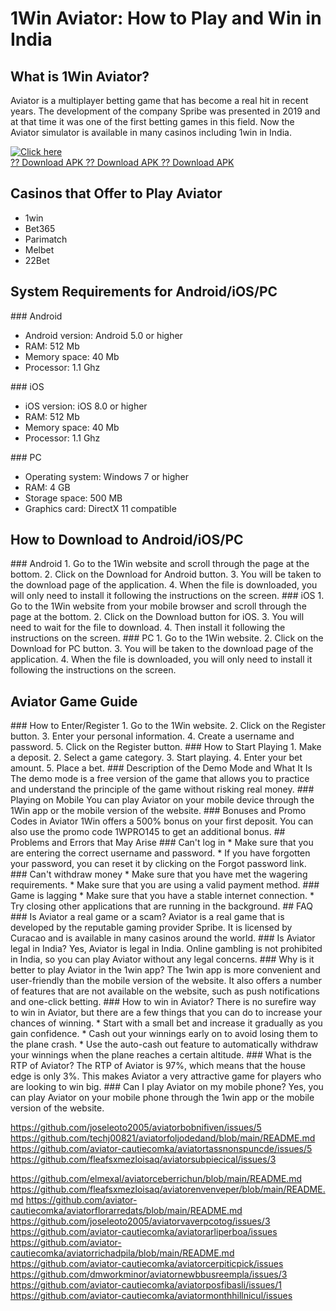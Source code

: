 # 1Win Aviator: How to Play and Win in India

## What is 1Win Aviator?

Aviator is a multiplayer betting game that has become a real hit in
recent years. The development of the company Spribe was presented in
2019 and at that time it was one of the first betting games in this
field. Now the Aviator simulator is available in many casinos including
1win in India.

[![Click
here](https://readscoops.com/wp-content/uploads/2023/03/Readscoop-aviator-1-1.jpg)](https://traff.sbs/deff)\
[?? Download APK ?? Download APK ?? Download
APK](https://traff.sbs/deff)

## Casinos that Offer to Play Aviator

-   1win
-   Bet365
-   Parimatch
-   Melbet
-   22Bet

## System Requirements for Android/iOS/PC

\### Android

-   Android version: Android 5.0 or higher
-   RAM: 512 Mb
-   Memory space: 40 Mb
-   Processor: 1.1 Ghz

\### iOS

-   iOS version: iOS 8.0 or higher
-   RAM: 512 Mb
-   Memory space: 40 Mb
-   Processor: 1.1 Ghz

\### PC

-   Operating system: Windows 7 or higher
-   RAM: 4 GB
-   Storage space: 500 MB
-   Graphics card: DirectX 11 compatible

## How to Download to Android/iOS/PC

\### Android 1. Go to the 1Win website and scroll through the page at
the bottom. 2. Click on the Download for Android button. 3. You will be
taken to the download page of the application. 4. When the file is
downloaded, you will only need to install it following the instructions
on the screen. \### iOS 1. Go to the 1Win website from your mobile
browser and scroll through the page at the bottom. 2. Click on the
Download button for iOS. 3. You will need to wait for the file to
download. 4. Then install it following the instructions on the screen.
\### PC 1. Go to the 1Win website. 2. Click on the Download for PC
button. 3. You will be taken to the download page of the application. 4.
When the file is downloaded, you will only need to install it following
the instructions on the screen.

## Aviator Game Guide

\### How to Enter/Register 1. Go to the 1Win website. 2. Click on the
Register button. 3. Enter your personal information. 4. Create a
username and password. 5. Click on the Register button. \### How to
Start Playing 1. Make a deposit. 2. Select a game category. 3. Start
playing. 4. Enter your bet amount. 5. Place a bet. \### Description of
the Demo Mode and What It Is The demo mode is a free version of the game
that allows you to practice and understand the principle of the game
without risking real money. \### Playing on Mobile You can play Aviator
on your mobile device through the 1Win app or the mobile version of the
website. \### Bonuses and Promo Codes in Aviator 1Win offers a 500%
bonus on your first deposit. You can also use the promo code 1WPRO145 to
get an additional bonus. \## Problems and Errors that May Arise \###
Can\'t log in \* Make sure that you are entering the correct username
and password. \* If you have forgotten your password, you can reset it
by clicking on the Forgot password link. \### Can\'t withdraw money \*
Make sure that you have met the wagering requirements. \* Make sure that
you are using a valid payment method. \### Game is lagging \* Make sure
that you have a stable internet connection. \* Try closing other
applications that are running in the background. \## FAQ \### Is Aviator
a real game or a scam? Aviator is a real game that is developed by the
reputable gaming provider Spribe. It is licensed by Curacao and is
available in many casinos around the world. \### Is Aviator legal in
India? Yes, Aviator is legal in India. Online gambling is not prohibited
in India, so you can play Aviator without any legal concerns. \### Why
is it better to play Aviator in the 1win app? The 1win app is more
convenient and user-friendly than the mobile version of the website. It
also offers a number of features that are not available on the website,
such as push notifications and one-click betting. \### How to win in
Aviator? There is no surefire way to win in Aviator, but there are a few
things that you can do to increase your chances of winning. \* Start
with a small bet and increase it gradually as you gain confidence. \*
Cash out your winnings early on to avoid losing them to the plane crash.
\* Use the auto-cash out feature to automatically withdraw your winnings
when the plane reaches a certain altitude. \### What is the RTP of
Aviator? The RTP of Aviator is 97%, which means that the house edge is
only 3%. This makes Aviator a very attractive game for players who are
looking to win big. \### Can I play Aviator on my mobile phone? Yes, you
can play Aviator on your mobile phone through the 1win app or the mobile
version of the website.

https://github.com/joseleoto2005/aviatorbobnifiven/issues/5
https://github.com/techj00821/aviatorfoljodedand/blob/main/README.md
https://github.com/aviator-cautiecomka/aviatortassnonspuncde/issues/5
https://github.com/fleafsxmezloisaq/aviatorsubpiecical/issues/3

https://github.com/elmexal/aviatorceberrichun/blob/main/README.md
https://github.com/fleafsxmezloisaq/aviatorenvenveper/blob/main/README.md
https://github.com/aviator-cautiecomka/aviatorflorarredats/blob/main/README.md
https://github.com/joseleoto2005/aviatorvaverpcotog/issues/3
https://github.com/aviator-cautiecomka/aviatorarliperboa/issues
https://github.com/aviator-cautiecomka/aviatorrichadpila/blob/main/README.md
https://github.com/aviator-cautiecomka/aviatorcerpiticpick/issues
https://github.com/dmworkminor/aviatornewbbusreempla/issues/3
https://github.com/aviator-cautiecomka/aviatorposfibasli/issues/1
https://github.com/aviator-cautiecomka/aviatormonthhillnicul/issues
